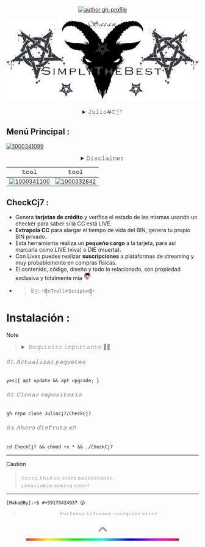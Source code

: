 <!--/*𝚂𝚒𝚖𝚙𝚕𝚢𝚃𝚑𝚎𝙱𝚎𝚜𝚝*/*𝚂𝚒𝚖𝚙𝚕𝚢𝚃𝚑𝚎𝙱𝚎𝚜𝚝*/*𝚂𝚒𝚖𝚙𝚕𝚢𝚃𝚑𝚎𝙱𝚎𝚜𝚝*/
  —————————————————————————————————————————————————————
  [¡𝙸𝙼𝙿𝙾𝚁𝚃𝙰𝙽𝚃!] 𝙳𝚎𝚓𝚊 𝚍𝚎 𝚌𝚘𝚙𝚒𝚊𝚛𝚖𝚎 𝚑𝚊𝚜𝚝𝚊 𝚎𝚕 𝚁𝙴𝙰𝙳𝙼𝙴.𝚖𝚍, 𝚜𝚎
  𝚊𝚞𝚝𝚎𝚗𝚝𝚒𝚌𝚘 𝚢 𝚍𝚎𝚓𝚊 𝚍𝚎 𝚙𝚕𝚊𝚐𝚒𝚊𝚛 𝚜𝚌𝚛𝚒𝚙𝚝𝚜 𝚢 𝚎𝚜𝚝𝚒𝚕𝚘𝚜 𝚊𝚓𝚎𝚗𝚘𝚜.
  —————————————————————————————————————————————————————
/*𝚂𝚒𝚖𝚙𝚕𝚢𝚃𝚑𝚎𝙱𝚎𝚜𝚝*/*𝚂𝚒𝚖𝚙𝚕𝚢𝚃𝚑𝚎𝙱𝚎𝚜𝚝*/*𝚂𝚒𝚖𝚙𝚕𝚢𝚃𝚑𝚎𝙱𝚎𝚜𝚝*/-->

<div align="center" id="inicio">
  <a href="#---">
    <img alt="author gh-profile" src="https://img.shields.io/badge/Author-⸸ 𝙹𝚞𝚕𝚒𝚘𖤐𝙲𝚓7 ⸸-svg?label=Author%20:&labelColor=222&style=flat&color=000&logo=github" />
  </a>
</div>

<br>

<div align="center">
  <a href="#---">
    <picture>
      <source media="(prefers-color-scheme: dark)" srcset="https://github.com/Juliocj7/Juliocj7/blob/main/assets/image/banner-dark.gif">
      <img alt="banner gh-profile" src="https://github.com/Juliocj7/Juliocj7/blob/main/assets/image/banner-light.gif" />
    </picture>
  </a>
</div>

<br>

<div align="center">
  <details>
    <summary>  𝙹𝚞𝚕𝚒𝚘𖤐𝙲𝚓𝟽 </summary>
    <a href="#---">
      <img src="https://github.com/Juliocj7/Juliocj7/blob/main/assets/image/rainbowbar2.gif" />
    </a>
    <br><br>
    <p align="left"><strong><samp>「</samp></strong></p>
    <samp>
      𝙿𝚞𝚎𝚍𝚎𝚜 𝚖𝚒𝚛𝚊𝚛 𝚙𝚎𝚛𝚘 𝚗𝚘 <br>𝚌𝚘𝚙𝚒𝚊𝚛
      𝚒𝚗𝚖𝚞𝚗𝚍𝚘 𝚊𝚗𝚒𝚖𝚊𝚕 𝚡𝙳
    </samp>
    <br><br>
    <p align="right"><strong><samp>」</samp></strong></p>
  </details>
</div>

## Menú Principal :
[![1000341099](https://github.com/user-attachments/assets/82b2324b-71ba-41b8-b3e3-751ba017fb7a)](#---)

<div align="justify">
  <details align="center">
    <summary> 𝙳𝚒𝚜𝚌𝚕𝚊𝚒𝚖𝚎𝚛 </summary>
    <img src= "https://github.com/Juliocj7/Juliocj7/blob/main/assets/image/rainbowbar2.gif" />
    <br>
    <samp>
Descargo de responsabilidad legal: sólo con fines educativos. El uso de CheckCj7 para atacar objetivos sin previo consentimiento mutuo es ilegal. Es responsabilidad del usuario final obedecer todas las leyes locales, estatales y federales aplicables. El desarrollador no asumen ninguna responsabilidad y no es responsable de ningún mal uso o daño causado por este programa. ¡Úsalo responsablemente!
    </samp>
    <br>
    <img src= "https://github.com/Juliocj7/Juliocj7/blob/main/assets/image/rainbowbar2.gif" />
  </details>
</div>

|𝚝𝚘𝚘𝚕|𝚝𝚘𝚘𝚕|
|:----:|:----:|
|[![1000341100](https://github.com/user-attachments/assets/5c4ad39c-1caa-44ef-9ec9-ae7cce8a720f)](#---)|[![1000332842](https://github.com/user-attachments/assets/1c70c332-c793-433e-986a-46faf0451d76)](#---)|

## CheckCj7 :
* Genera **tarjetas de crédito** y verifica el estado de las mismas usando un checker para saber si la CC está LIVE.
* **Extrapola CC** para alargar el tiempo de vida del BIN, genera tu propio BIN privado.
* Esta herramienta realiza un **pequeño cargo** a la tarjeta, para así marcarla como LIVE (viva) o DIE (muerta).
* Con Lives puedes realizar **suscripciones** a plataformas de streaming y muy probablemente en compras físicas.
* El contenido, código, diseño y todo lo relacionado, son propiedad exclusiva y totalmente mía <img alt="i-boycute" src="https://github.com/Juliocj7/Juliocj7/blob/main/assets/image/i-boycute.png" width="20" height="20" />
- > 𝙱𝚢: ` ⍣᭕ᬁ᭖𝚃𝚛𝚘𝚕𝚕𖤐𝚂𝚌𝚛𝚒𝚙𝚝᭖᭕ᬁ⍣ `

# Instalación :
> [!NOTE]
> > <details>
> >   <summary>&nbsp;𝚁𝚎𝚚𝚞𝚒𝚜𝚒𝚝𝚘 𝚒𝚖𝚙𝚘𝚛𝚝𝚊𝚗𝚝𝚎 &#9995;&#127995;</summary>
> >
> > <sub>𝙸𝚗𝚜𝚝𝚊𝚕𝚕:</sub> [𝚁𝚎𝚌𝚞𝚛𝚜𝚘𝚜 𝚋𝚊𝚜𝚒𝚌𝚘𝚜](https://github.com/Juliocj7/UtilsCj7)
> > </details>

###### 𝟶𝟷. 𝙰𝚌𝚝𝚞𝚊𝚕𝚒𝚣𝚊𝚛 𝚙𝚊𝚚𝚞𝚎𝚝𝚎𝚜
```shell
yes|{ apt update && apt upgrade; }
```
###### 𝟶𝟸. 𝙲𝚕𝚘𝚗𝚊𝚛 𝚛𝚎𝚙𝚘𝚜𝚒𝚝𝚘𝚛𝚒𝚘
```shell
gh repo clone Juliocj7/CheckCj7
```
###### 𝟶𝟹. 𝙰𝚑𝚘𝚛𝚊 𝚍𝚒𝚜𝚏𝚛𝚞𝚝𝚊 𝚡𝙳
```shell
cd CheckCj7 && chmod +x * && ./CheckCj7
```

---

> [!CAUTION]
> > <sub>𝚂𝚘𝚛𝚛𝚢, 𝚝𝚑𝚒𝚜 𝚒𝚜 𝚞𝚗𝚍𝚎𝚛 𝚖𝚊𝚒𝚗𝚝𝚎𝚗𝚊𝚗𝚌𝚎.</sub><br>
> > <sub>¡ 𝙰𝚟𝚊𝚒𝚕𝚊𝚋𝚕𝚎 𝚌𝚘𝚖𝚒𝚗𝚐 𝚜𝙾𝙾𝚗 !</sub>

---

```ShellSession
[𝙼𝚊𝚔𝚎@𝙱𝚢]:~$ #+𝟻𝟿𝟷𝟽𝟿𝟺𝟸𝟺𝟿𝟹𝟽 😜
```

<div align="center">
  <sub>
    
  > 𝙿𝚘𝚛𝚏𝚊𝚟𝚘𝚛 𝚒𝚗𝚏𝚘𝚛𝚖𝚊𝚛 𝚌𝚞𝚊𝚕𝚚𝚞𝚒𝚎𝚛 𝚎𝚛𝚛𝚘𝚛

  </sub>
</div>

<div align="center">
  <a href="#repo-content-pjax-container">
    <img alt="i-scrollup" src="https://raw.githubusercontent.com/Juliocj7/Juliocj7/main/assets/image/i-scrollup.gif" width="35" height="35" />
  </a>
</div>

<div align="center">
  <a href="#---">
    <img src="https://github.com/Juliocj7/Juliocj7/blob/main/assets/image/rainbowbar2.gif" />
  </a>
</div>

<!-- 𝙲𝚘𝚙𝚢𝚛𝚒𝚐𝚑𝚝 © 𝟸𝟶𝟸𝟻 𝚊𝚕𝚕 𝚛𝚒𝚐𝚑𝚝𝚜 𝚛𝚎𝚜𝚎𝚛𝚟𝚎𝚍 🖕🏻 -->
